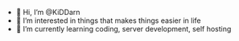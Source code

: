 - 👋 Hi, I’m @KiDDarn
- 👀 I’m interested in things that makes things easier in life
- 🌱 I’m currently learning coding, server development, self hosting



<!---
KiDDarn/KiDDarn is a ✨ special ✨ repository because its `README.md` (this file) appears on your GitHub profile.
You can click the Preview link to take a look at your changes.
--->
